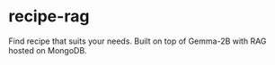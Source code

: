 # recipe-rag
Find recipe that suits your needs. Built on top of Gemma-2B with RAG hosted on MongoDB.
